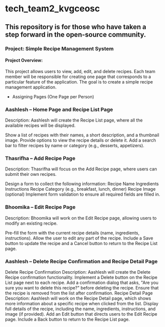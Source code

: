 # tech_team2_kvgceosc
## This repository is for those who have taken a step forward in the open-source community.
### Project: Simple Recipe Management System
#### Project Overview:
This project allows users to view, add, edit, and delete recipes. Each team member will be responsible for creating one page that corresponds to a particular feature of the application. The goal is to create a simple recipe management application.

* Assigning Pages (One Page per Person)
### Aashlesh – Home Page and Recipe List Page
Description: Aashlesh will create the Recipe List page, where all the available recipes will be displayed.

Show a list of recipes with their names, a short description, and a thumbnail image.
Provide options to view the recipe details or delete it.
Add a search bar to filter recipes by name or category (e.g., desserts, appetizers).
### Thasrifha – Add Recipe Page
Description: Thasrifha will focus on the Add Recipe page, where users can submit their own recipes.

Design a form to collect the following information:
Recipe Name
Ingredients
Instructions
Recipe Category (e.g., breakfast, lunch, dinner)
Recipe Image (optional)
Implement form validation to ensure all required fields are filled in.
### Bhoomika – Edit Recipe Page
Description: Bhoomika will work on the Edit Recipe page, allowing users to modify an existing recipe.

Pre-fill the form with the current recipe details (name, ingredients, instructions).
Allow the user to edit any part of the recipe.
Include a Save button to update the recipe and a Cancel button to return to the Recipe List page.
### Aashlesh – Delete Recipe Confirmation and Recipe Detail Page

Delete Recipe Confirmation
Description: Aashlesh will create the Delete Recipe confirmation functionality.
Implement a Delete button on the Recipe List page next to each recipe.
Add a confirmation dialog that asks, "Are you sure you want to delete this recipe?" before deleting the recipe.
Ensure that the recipe is removed from the list after confirmation.
Recipe Detail Page
Description: Aashlesh will work on the Recipe Detail page, which shows more information about a specific recipe when clicked from the list.
Display full details of the recipe, including the name, ingredients, instructions, and image (if provided).
Add an Edit button that directs users to the Edit Recipe page.
Include a Back button to return to the Recipe List page.
